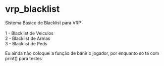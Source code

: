 # vrp_blacklist

Sistema Basico de Blacklist para VRP
<br>
<br>
1 - Blacklist de Veiculos <br>
2 - Blacklist de Armas <br>
3 - Blacklist de Peds <br>

Eu ainda não coloquei a função de banir o jogador, por enquanto so ta com print() para testes


